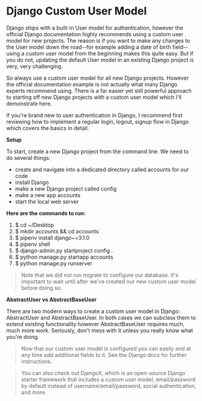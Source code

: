 # Django Custom User Model

Django ships with a built-in User model for authentication, however the official Django documentation highly recommends using a custom user model for new projects. The reason is if you want to make any changes to the User model down the road--for example adding a date of birth field--using a custom user model from the beginning makes this quite easy. But if you do not, updating the default User model in an existing Django project is very, very challenging.

So always use a custom user model for all new Django projects. However the official documentation example is not actually what many Django experts recommend using. There is a far easier yet still powerful approach to starting off new Django projects with a custom user model which I'll demonstrate here.

If you're brand new to user authentication in Django, I recommend first reviewing how to implement a regular login, logout, signup flow in Django which covers the basics in detail.

**Setup**

To start, create a new Django project from the command line. We need to do several things:

* create and navigate into a dedicated directory called accounts for our code
* install Django
* make a new Django project called config
* make a new app accounts
* start the local web server

**Here are the commands to run:**

1. $ cd ~/Desktop
1. $ mkdir accounts && cd accounts
1. $ pipenv install django~=3.1.0
1. $ pipenv shell
1. $ django-admin.py startproject config .
1. $ python manage.py startapp accounts
1. $ python manage.py runserver

>Note that we did not run migrate to configure our database. It's important to wait until after we've created our new custom user model before doing so.

**AbstractUser vs AbstractBaseUser**

There are two modern ways to create a custom user model in Django: AbstractUser and AbstractBaseUser. In both cases we can subclass them to extend existing functionality however AbstractBaseUser requires much, much more work. Seriously, don't mess with it unless you really know what you're doing.

>Now that our custom user model is configured you can easily and at any time add additional fields to it. See the Django docs for further instructions.

>You can also check out DjangoX, which is an open-source Django starter framework that includes a custom user model, email/password by default instead of username/email/password, social authentication, and more.
